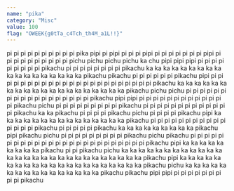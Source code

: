```yaml
---
name: "pika"
category: "Misc"
value: 100
flag: "OWEEK{g0tTa_c4Tch_th4M_a1L!!}"
---
```


pi pi pi pi pi pi pi pi pi pi pika pipi pi pipi pi pi pi pipi pi pi pi pi pi pi pi pipi pi pi pi pi pi pi pi pi pi pi pichu pichu pichu pichu ka chu pipi pipi pipi pi pi pi pi pi pi pi pi pi pikachu pi pi pi pi pi pi pi pi pikachu ka ka ka ka ka ka ka ka ka ka ka ka ka ka ka ka ka ka pikachu pikachu pi pi pi pi pi pi pikachu pipi pi pi pi pi pi pi pi pi pi pi pi pi pi pi pi pi pi pi pi pi pi pi pi pikachu ka ka ka ka ka ka ka ka ka ka ka ka ka ka ka ka ka ka ka ka pikachu pichu pichu pi pi pi pi pi pi pi pi pi pi pi pi pi pi pi pi pi pi pikachu pipi pipi pi pi pi pi pi pi pi pi pi pi pi pi pi pikachu pichu pi pi pi pi pi pi pi pi pi pikachu pi pi pi pi pi pi pi pi pi pi pi pi pi pikachu ka ka pikachu pi pi pi pi pikachu pichu pi pi pi pi pikachu pipi ka ka ka ka ka ka ka ka ka ka ka ka ka ka ka pikachu pi pi pi pi pi pi pi pi pi pi pi pi pi pi pi pikachu pi pi pi pi pi pikachu ka ka ka ka ka ka ka ka ka pikachu pipi pikachu pichu pi pi pi pi pi pi pi pi pi pikachu pichu pikachu pi pi pi pi pi pi pi pi pi pi pi pi pi pi pi pi pi pi pi pi pi pi pi pi pi pikachu pipi ka ka ka ka ka ka ka ka ka pikachu pi pi pikachu pichu ka ka ka ka ka ka ka ka ka ka ka ka ka ka ka ka ka ka ka ka ka ka ka ka ka ka ka ka pikachu pipi ka ka ka ka ka ka ka ka ka ka ka ka ka ka ka ka ka ka ka ka ka pikachu pichu ka ka ka ka ka ka ka ka ka ka ka ka ka ka ka ka pikachu pikachu pipi pipi pi pi pi pi pi pi pi pi pi pikachu 
